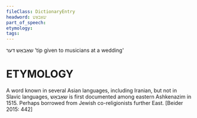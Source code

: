 ```yaml
---
fileClass: DictionaryEntry
headword: שאַבאַש
part_of_speech: 
etymology: 
tags: 
---
```

שאַבאַש
דער
'tip given to musicians at a wedding'

ETYMOLOGY
===========
A word known in several Asian languages, including Iranian, but not in Slavic languages, שאַבאַש is first documented among eastern Ashkenazim in 1515. Perhaps borrowed from Jewish co-religionists further East.
[Beider 2015: 442]